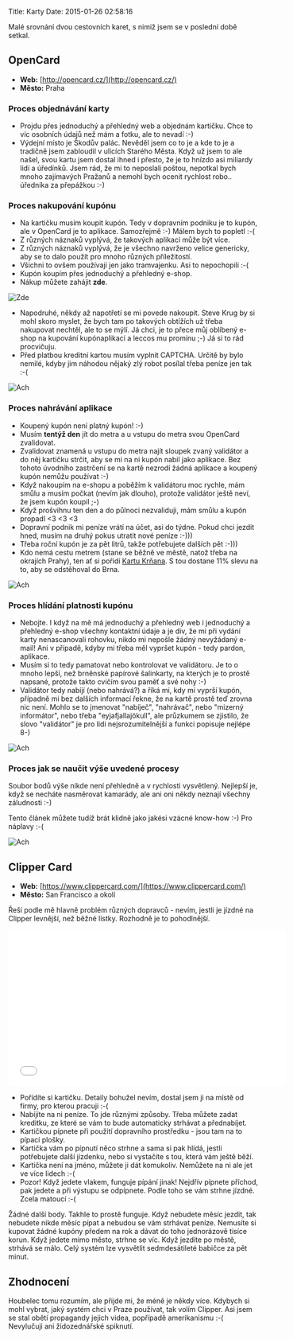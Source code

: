 Title: Karty
Date: 2015-01-26 02:58:16

Malé srovnání dvou cestovních karet, s nimiž jsem se v poslední době setkal.

## OpenCard

- **Web:** [http://opencard.cz/](http://opencard.cz/)
- **Město:** Praha

### Proces objednávání karty

- Projdu přes jednoduchý a přehledný web a objednám kartičku. Chce to víc osobních údajů než mám a fotku, ale to nevadí :-)
- Výdejní místo je Škodův palác. Nevěděl jsem co to je a kde to je a tradičně jsem zabloudil v ulicích Starého Města. Když už jsem to ale našel, svou kartu jsem dostal ihned i přesto, že je to hnízdo asi miliardy lidí a úředínků. Jsem rád, že mi to neposlali poštou, nepotkal bych mnoho zajímavých Pražanů a nemohl bych ocenit rychlost robo.. úředníka za přepážkou :-)

### Proces nakupování kupónu

- Na kartičku musím koupit kupón. Tedy v dopravním podniku je to kupón, ale v OpenCard je to aplikace. Samozřejmě :-) Málem bych to popletl :-(
- Z různých náznaků vyplývá, že takových aplikací může být více.
- Z různých náznaků vyplývá, že je všechno navrženo velice genericky, aby se to dalo použít pro mnoho různých příležitostí.
- Všichni to ovšem používají jen jako tramvajenku. Asi to nepochopili :-(
- Kupón koupím přes jednoduchý a přehledný e-shop.
- Nákup můžete zahájit **zde**.

![Zde]({filename}/images/zde.png)

- Napodruhé, někdy až napotřetí se mi povede nakoupit. Steve Krug by si mohl skoro myslet, že bych tam po takových obtížích už třeba nakupovat nechtěl, ale to se mýlí. Já chci, je to přece můj oblíbený e-shop na kupování kupónaplikací a leccos mu prominu ;-) Já si to rád procvičuju.
- Před platbou kreditní kartou musím vyplnit CAPTCHA. Určitě by bylo nemilé, kdyby jim náhodou nějaký zlý robot posílal třeba peníze jen tak :-(

![Ach]({filename}/images/y-u-no-guy.jpg)

### Proces nahrávání aplikace

- Koupený kupón není platný kupón! :-)
- Musím **tentýž den** jít do metra a u vstupu do metra svou OpenCard zvalidovat.
- Zvalidovat znamená u vstupu do metra najít sloupek zvaný validátor a do něj kartičku strčit, aby se mi na ni kupón nabil jako aplikace. Bez tohoto úvodního zastrčení se na kartě nezrodí žádná aplikace a koupený kupón nemůžu používat :-)
- Když nakoupím na e-shopu a poběžím k validátoru moc rychle, mám smůlu a musím počkat (nevím jak dlouho), protože validátor ještě neví, že jsem kupón koupil ;-)
- Když prošvihnu ten den a do půlnoci nezvaliduji, mám smůlu a kupón propadl <3 <3 <3
- Dopravní podnik mi peníze vrátí na účet, asi do týdne. Pokud chci jezdit hned, musím na druhý pokus utratit nové peníze :-)))
- Třeba roční kupón je za pět litrů, takže potřebujete dalších pět :-)))
- Kdo nemá cestu metrem (stane se běžně ve městě, natož třeba na okrajích Prahy), ten ať si pořídí [Kartu Krňana](http://www.kartakrnana.cz). S tou dostane 11% slevu na to, aby se odstěhoval do Brna.

![Ach]({filename}/images/y-u-no-guy.jpg)

### Proces hlídání platnosti kupónu

- Nebojte. I když na mě má jednoduchý a přehledný web i jednoduchý a přehledný e-shop všechny kontaktní údaje a je div, že mi při vydání karty nenascanovali rohovku, nikdo mi nepošle žádný nevyžádaný e-mail! Ani v případě, kdyby mi třeba měl vypršet kupón - tedy pardon, aplikace.
- Musím si to tedy pamatovat nebo kontrolovat ve validátoru. Je to o mnoho lepší, než brněnské papírové šalinkarty, na kterých je to prostě napsané, protože takto cvičím svou paměť a své nohy :-)
- Validátor tedy nabíjí (nebo nahrává?) a říká mi, kdy mi vyprší kupón, případně mi bez dalších informací řekne, že na kartě prostě teď zrovna nic není. Mohlo se to jmenovat "nabíječ", "nahrávač", nebo "mizerný informátor", nebo třeba "eyjafjallajökull", ale průzkumem se zjistilo, že slovo "validátor" je pro lidi nejsrozumitelnější a funkci popisuje nejlépe 8-)

![Ach]({filename}/images/y-u-no-guy.jpg)

### Proces jak se naučit výše uvedené procesy

Soubor bodů výše nikde není přehledně a v rychlosti vysvětlený. Nejlepší je, když se necháte nasměrovat kamarády, ale ani oni někdy neznají všechny záludnosti :-)

Tento článek můžete tudíž brát klidně jako jakési vzácné know-how :-) Pro náplavy :-(

![Ach]({filename}/images/y-u-no-guy.jpg)

## Clipper Card

- **Web:** [https://www.clippercard.com/](https://www.clippercard.com/)
- **Město:** San Francisco a okolí

Řeší podle mě hlavně problém různých dopravců - nevím, jestli je jízdné na Clipper levnější, než běžné lístky. Rozhodně je to pohodlnější.

<iframe width="560" height="315" src="//www.youtube.com/embed/NmsSAYYtX2A" frameborder="0" allowfullscreen></iframe>

- Pořídíte si kartičku. Detaily bohužel nevím, dostal jsem ji na místě od firmy, pro kterou pracuji :-(
- Nabíjíte na ni peníze. To jde různými způsoby. Třeba můžete zadat kreditku, ze které se vám to bude automaticky strhávat a přednabíjet.
- Kartičkou pípnete při použití dopravního prostředku - jsou tam na to pípací plošky.
- Kartička vám po pípnutí něco strhne a sama si pak hlídá, jestli potřebujete další jízdenku, nebo si vystačíte s tou, která vám ještě běží.
- Kartička není na jméno, můžete ji dát komukoliv. Nemůžete na ni ale jet ve více lidech :-(
- Pozor! Když jedete vlakem, funguje pípání jinak! Nejdřív pípnete příchod, pak jedete a při výstupu se odpípnete. Podle toho se vám strhne jízdné. Zcela matoucí :-(

Žádné další body. Takhle to prostě funguje. Když nebudete měsíc jezdit, tak nebudete nikde měsíc pípat a nebudou se vám strhávat peníze. Nemusíte si kupovat žádné kupóny předem na rok a dávat do toho jednorázově tisíce korun. Když jedete mimo město, strhne se víc. Když jezdíte po městě, strhává se málo. Celý systém lze vysvětlit sedmdesátileté babičce za pět minut. 

## Zhodnocení

Houbelec tomu rozumím, ale přijde mi, že méně je někdy více. Kdybych si mohl vybrat, jaký systém chci v Praze používat, tak volím Clipper. Asi jsem se stal obětí propagandy jejich videa, popřípadě amerikanismu :-( Nevylučuji ani židozednářské spiknutí.

